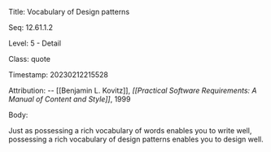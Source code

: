 Title:  Vocabulary of Design patterns

Seq:    12.61.1.2

Level:  5 - Detail

Class:  quote

Timestamp: 20230212215528

Attribution: -- [[Benjamin L. Kovitz]], *[[Practical Software Requirements: A Manual of Content and Style]]*, 1999

Body:

Just as possessing a rich vocabulary of words enables you to write well, possessing a rich vocabulary of design patterns enables you to design well.

